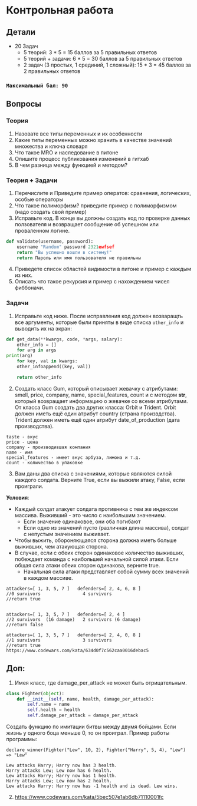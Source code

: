 # Контрольная работа
## Детали
- 20 Задач
    - 5 теорий: 3 * 5 = 15 баллов за 5 правильных ответов
    - 5 теорий + задачи: 6 * 5 = 30 баллов за 5 правильных ответов
    - 2 задач (3 простых, 1 срединий, 1 сложный): 15 * 3 = 45 баллов за 2 правильных ответов

### `Максимальный бал: 90`

## Вопросы
### Теория
1. Назовате все типы переменных и их особенности
2. Какие типы переменных можно хранить в качестве значений множества и ключа словаря
3. Что такое MRO и наследование в питоне
4. Опишите процесс публикования изменений в гитхаб
5. В чем разница между функцией и методом?

### Теория + Задачи
1. Перечислите и Приведите пример оператов: сравнения, логических, особые операторы 
2. Что такое полиморфизм? приведите пример с полиморфизмом (надо создать свой пример)
3. Исправьте код. В конце вы должны создать код по проверке данных ползователя и возвращает сообщение об успешном или проваленном логине.
```py
def validate(username, password):
    username "Random" password 2321ewfsef
    return "Вы успешно вошли в систему!"
    return Пароль или имя пользователя не правильны
```
4. Приведете список областей видимости в питоне и пример с каждым из них.
5. Описать что такое рекурсия и пример с нахождением чисел фиббоначи.

### Задачи
1. Исправьте код ниже. После исправления код должен возваращть все аргументы, которые были приняты в виде списка `other_info` и выводить их на экран:
```py
def get_data(**kwargs, code, *args, salary):
    other_info = []
    for arg in args
print(arg)
    for key, val in kwargs:
    other_infoappend((key, val))

    return other_info
```  
2. Создать класс Gum, который описывает жевачку с атрибутами: smell, price, company, name, special_features, count и с методом __str__, который возвращает информацию о жевачке со всеми атрибутами. От класса Gum создать два других класса: Orbit и Trident. Orbit должен иметь ещё один атрибут country (страна произвдства). Trident должен иметь ещё один атрибут date_of_production (дата производства).
```
taste - вкус
price - цена
company - производившая компания 
name - имя 
special_features - имеет вкус арбуза, лимона и т.д.
count - количество в упаковке
```
3. Вам даны два списка с значениями, которые являются силой каждого солдата. Верните True, если вы выжили атаку, False, если проиграли. 

**Условия**:
- Каждый солдат атакует солдата противника с тем же индексом массива. Выживший - это число с наибольшим значением.
    - Если значение одинаковое, они оба погибают
    - Если одно из значений пусто (различная длина массива), солдат с непустым значением выживает.
- Чтобы выжить, обороняющаяся сторона должна иметь больше выживших, чем атакующая сторона.
- В случае, если с обеих сторон одинаковое количество выживших, побеждает команда с наибольшей начальной силой атаки. Если общая сила атаки обеих сторон одинакова, верните true.
    - Начальная сила атаки представляет собой сумму всех значений в каждом массиве.
```
attackers=[ 1, 3, 5, 7 ]   defenders=[ 2, 4, 6, 8 ]  
//0 survivors                4 survivors
//return true


attackers=[ 1, 3, 5, 7 ]   defenders=[ 2, 4 ]  
//2 survivors  (16 damage)   2 survivors (6 damage)
//return false

attackers=[ 1, 3, 5, 7 ]   defenders=[ 2, 4, 0, 8 ]  
//1 survivors                3 survivors 
//return true
https://www.codewars.com/kata/634d0f7c562caa0016debac5
```


## Доп:
1. Имея класс, где damage_per_attack не может быть отрицательным.
```py
class Fighter(object):
    def __init__(self, name, health, damage_per_attack):
        self.name = name
        self.health = health
        self.damage_per_attack = damage_per_attack
```
Создать функцию по имитации битвы между двумя бойцами. Если жизнь у одного боца меньше 0, то он проиграл.
Пример работы программы:
```
declare_winner(Fighter("Lew", 10, 2), Fighter("Harry", 5, 4), "Lew") => "Lew"
  
Lew attacks Harry; Harry now has 3 health.
Harry attacks Lew; Lew now has 6 health.
Lew attacks Harry; Harry now has 1 health.
Harry attacks Lew; Lew now has 2 health.
Lew attacks Harry: Harry now has -1 health and is dead. Lew wins.
```
2. https://www.codewars.com/kata/5bec507e1ab6db71110001fc